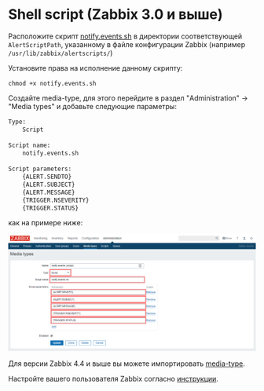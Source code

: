 # Shell script (Zabbix 3.0 и выше)

Расположите скрипт [notify.events.sh](../../script/notify.events.sh) в директории соответствующей `AlertScriptPath`,
указанному в файле конфигурации Zabbix (например `/usr/lib/zabbix/alertscripts/`)

Установите права на исполнение данному скрипту:
```shell script
chmod +x notify.events.sh
```

Создайте media-type, для этого перейдите в раздел "Administration" -> "Media types" и добавьте
следующие параметры:

```text
Type:
    Script

Script name:
    notify.events.sh

Script parameters:
    {ALERT.SENDTO}
    {ALERT.SUBJECT}
    {ALERT.MESSAGE}
    {TRIGGER.NSEVERITY}
    {TRIGGER.STATUS}
```

как на примере ниже:

![script-media-type-create](../../images/script/media-type-create.png)

Для версии Zabbix 4.4 и выше вы можете импортировать [media-type](../../script/media-type.xml).

Настройте вашего пользователя Zabbix согласно [инструкции](user.md).
